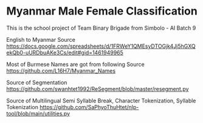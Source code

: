 # Myanmar Male Female Classification

This is the school project of Team Binary Brigade from Simbolo - AI Batch 9


English to Myanmar Source
https://docs.google.com/spreadsheets/d/1FRWeY1QMEsyDTOGjk4Jj5hGXQekQb0-uURDbuAKe3Cs/edit#gid=1461949965

Most of Burmese Names are got from following Source
https://github.com/L16H7/Myanmar_Names

Source of Segmentation
https://github.com/swanhtet1992/ReSegment/blob/master/resegment.py

Source of Multilingual Semi Syllable Break, Character Tokenization, Syllable Tokenization
https://github.com/SaPhyoThuHtet/nlp-tool/blob/main/utilities.py


